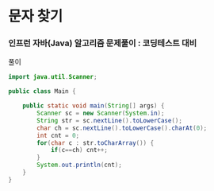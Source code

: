 # 문자 찾기

### 인프런 자바(Java) 알고리즘 문제풀이 : 코딩테스트 대비

풀이

```java
import java.util.Scanner;

public class Main {

	public static void main(String[] args) {
		Scanner sc = new Scanner(System.in);
		String str = sc.nextLine().toLowerCase();
		char ch = sc.nextLine().toLowerCase().charAt(0);
		int cnt = 0;
		for(char c : str.toCharArray()) {
			if(c==ch) cnt++;
		}
		System.out.println(cnt);
	}
}
```